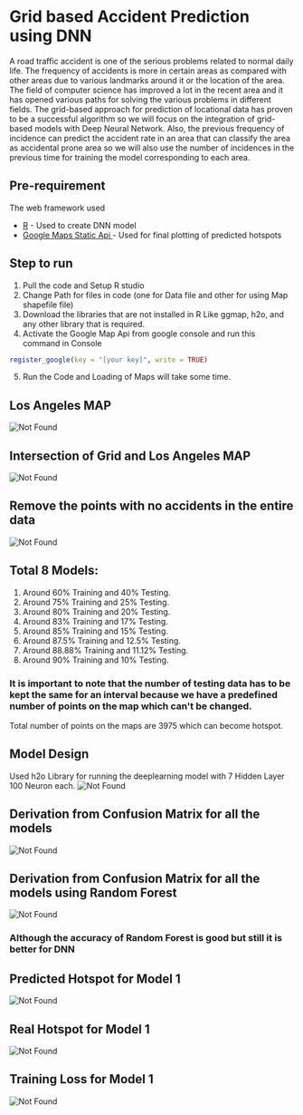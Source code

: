 # Grid based Accident Prediction using DNN


A road traffic accident is one of the serious problems related to normal daily life. The frequency of accidents is more in certain areas as compared with other areas due to various landmarks around it or the location of the area. The field of computer science has improved a lot in the recent area and it has opened various paths for solving the various problems in different fields. The grid-based approach for prediction of locational data has proven to be a successful algorithm so we will focus on the integration of grid-based models with Deep Neural Network. Also, the previous frequency of incidence can predict the accident rate in an area that can classify the area as accidental prone area so we will also use the number of incidences in the previous time for training the model corresponding to each area.

## Pre-requirement 

The web framework used
* [R](https://www.r-project.org/) - Used to create DNN model
* [Google Maps Static Api ](https://developers.google.com/maps/documentation) - Used for final plotting of predicted hotspots


## Step to run
1. Pull the code and Setup R studio
2. Change Path for files in code (one for Data file and other for using Map shapefile file)
3. Download the libraries that are not installed in R Like ggmap, h2o, and any other library that is required.
4. Activate the Google Map Api from google console and run this command in Console
```R
register_google(key = "[your key]", write = TRUE)
```
5. Run the Code and Loading of Maps will take some time.

## Los Angeles MAP
![Not Found](Images/LA_map_AND_Grid.png)

## Intersection of Grid and Los Angeles MAP
![Not Found](Images/Intersection_LA_MAP.png)

## Remove the points with no accidents in the entire data
![Not Found](Images/Filtered_Intersection_LA_MAP.png)

## Total 8 Models:
1. Around 60% Training and 40% Testing.
2. Around 75% Training and 25% Testing.
3. Around 80% Training and 20% Testing.
4. Around 83% Training and 17% Testing.
5. Around 85% Training and 15% Testing.
6. Around 87.5% Training and 12.5% Testing.
7. Around 88.88% Training and 11.12% Testing.
8. Around 90% Training and 10% Testing.

### It is important to note that the number of testing data has to be kept the same for an interval because we have a predefined number of points on the map which can't be changed.

Total number of points on the maps are 3975 which can become hotspot. 

## Model Design
Used h2o Library for running the deeplearning model with 7 Hidden Layer 100 Neuron each.
![Not Found](Images/DNN_Model.PNG)

## Derivation from Confusion Matrix for all the models 
![Not Found](Images/Confusion_Matrix_Results.PNG)

## Derivation from Confusion Matrix for all the models using Random Forest
![Not Found](Images/Confusion_Matrix_Results_Random%20Forest.PNG)

### Although the accuracy of Random Forest is good but still it is better for DNN

## Predicted Hotspot for Model 1
![Not Found](Images/MAP.png)

## Real Hotspot for Model 1
![Not Found](Images/MAP_actual.png)

## Training Loss for Model 1
![Not Found](Images/Training%20Loss.png)

